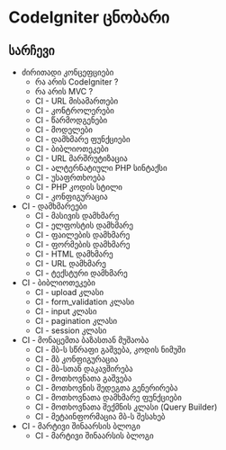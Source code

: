 # CodeIgniter ცნობარი

## სარჩევი
* ძირითადი კონცეფციები
   * რა არის CodeIgniter ?
   * რა არის MVC ?
   * CI - URL მისამართები
   * CI - კონტროლერები
   * CI - წარმოდგენები
   * CI - მოდელები
   * CI - დამხმარე ფუნქციები
   * CI - ბიბლიოთეკები
   * CI - URL მარშრუტიზაცია
   * CI - ალტერნატიული PHP სინტაქსი
   * CI - უსაფრთხოება
   * CI - PHP კოდის სტილი
   * CI - კონფიგურაცია
* CI - დამხმარეები
   * CI - მასივის დამხმარე
   * CI - ელფოსტის დამხმარე
   * CI - ფაილების დამხმარე
   * CI - ფორმების დამხმარე
   * CI - HTML დამხმარე
   * CI - URL დამხმარე
   * CI - ტექსტური დამხმარე
* CI - ბიბლიოთეკები
   * CI - upload კლასი
   * CI - form_validation კლასი
   * CI - input კლასი
   * CI - pagination კლასი
   * CI - session კლასი
* CI - მონაცემთა ბაზასთან მუშაობა
   * CI - მბ-ს სწრაფი გაშვება, კოდის ნიმუში
   * CI - მბ კონფიგურაცია
   * CI - მბ-სთან დაკავშირება
   * CI - მოთხოვნათა გაშვება
   * CI - მოთხოვნის შედეგთა გენერირება
   * CI - მოთხოვნათა დამხმარე ფუნქციები
   * CI - მოთხოვნათა შექმნის კლასი (Query Builder)
   * CI - მეტაინფორმაცია მბ-ს შესახებ
* CI - მარტივი შინაარსის ბლოგი
   * CI - მარტივი შინაარსის ბლოგი
   
